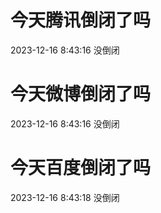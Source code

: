 # 今天腾讯倒闭了吗

2023-12-16 8:43:16 没倒闭

# 今天微博倒闭了吗

2023-12-16 8:43:16 没倒闭

# 今天百度倒闭了吗

2023-12-16 8:43:18 没倒闭


